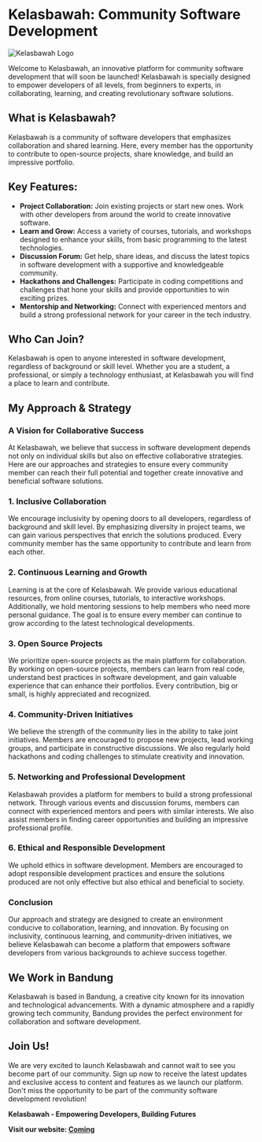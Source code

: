 # Kelasbawah: Community Software Development

![Kelasbawah Logo]() <!-- Replace with your actual logo URL -->

Welcome to Kelasbawah, an innovative platform for community software development that will soon be launched! Kelasbawah is specially designed to empower developers of all levels, from beginners to experts, in collaborating, learning, and creating revolutionary software solutions.

## What is Kelasbawah?

Kelasbawah is a community of software developers that emphasizes collaboration and shared learning. Here, every member has the opportunity to contribute to open-source projects, share knowledge, and build an impressive portfolio.

## Key Features:

- **Project Collaboration:** Join existing projects or start new ones. Work with other developers from around the world to create innovative software.
- **Learn and Grow:** Access a variety of courses, tutorials, and workshops designed to enhance your skills, from basic programming to the latest technologies.
- **Discussion Forum:** Get help, share ideas, and discuss the latest topics in software development with a supportive and knowledgeable community.
- **Hackathons and Challenges:** Participate in coding competitions and challenges that hone your skills and provide opportunities to win exciting prizes.
- **Mentorship and Networking:** Connect with experienced mentors and build a strong professional network for your career in the tech industry.

## Who Can Join?

Kelasbawah is open to anyone interested in software development, regardless of background or skill level. Whether you are a student, a professional, or simply a technology enthusiast, at Kelasbawah you will find a place to learn and contribute.

## My Approach & Strategy

### A Vision for Collaborative Success

At Kelasbawah, we believe that success in software development depends not only on individual skills but also on effective collaborative strategies. Here are our approaches and strategies to ensure every community member can reach their full potential and together create innovative and beneficial software solutions.

### 1. Inclusive Collaboration

We encourage inclusivity by opening doors to all developers, regardless of background and skill level. By emphasizing diversity in project teams, we can gain various perspectives that enrich the solutions produced. Every community member has the same opportunity to contribute and learn from each other.

### 2. Continuous Learning and Growth

Learning is at the core of Kelasbawah. We provide various educational resources, from online courses, tutorials, to interactive workshops. Additionally, we hold mentoring sessions to help members who need more personal guidance. The goal is to ensure every member can continue to grow according to the latest technological developments.

### 3. Open Source Projects

We prioritize open-source projects as the main platform for collaboration. By working on open-source projects, members can learn from real code, understand best practices in software development, and gain valuable experience that can enhance their portfolios. Every contribution, big or small, is highly appreciated and recognized.

### 4. Community-Driven Initiatives

We believe the strength of the community lies in the ability to take joint initiatives. Members are encouraged to propose new projects, lead working groups, and participate in constructive discussions. We also regularly hold hackathons and coding challenges to stimulate creativity and innovation.

### 5. Networking and Professional Development

Kelasbawah provides a platform for members to build a strong professional network. Through various events and discussion forums, members can connect with experienced mentors and peers with similar interests. We also assist members in finding career opportunities and building an impressive professional profile.

### 6. Ethical and Responsible Development

We uphold ethics in software development. Members are encouraged to adopt responsible development practices and ensure the solutions produced are not only effective but also ethical and beneficial to society.

### Conclusion

Our approach and strategy are designed to create an environment conducive to collaboration, learning, and innovation. By focusing on inclusivity, continuous learning, and community-driven initiatives, we believe Kelasbawah can become a platform that empowers software developers from various backgrounds to achieve success together.

## We Work in Bandung

Kelasbawah is based in Bandung, a creative city known for its innovation and technological advancements. With a dynamic atmosphere and a rapidly growing tech community, Bandung provides the perfect environment for collaboration and software development.

## Join Us!

We are very excited to launch Kelasbawah and cannot wait to see you become part of our community. Sign up now to receive the latest updates and exclusive access to content and features as we launch our platform. Don't miss the opportunity to be part of the community software development revolution!

**Kelasbawah - Empowering Developers, Building Futures**

**Visit our website: [Coming](https://)**
